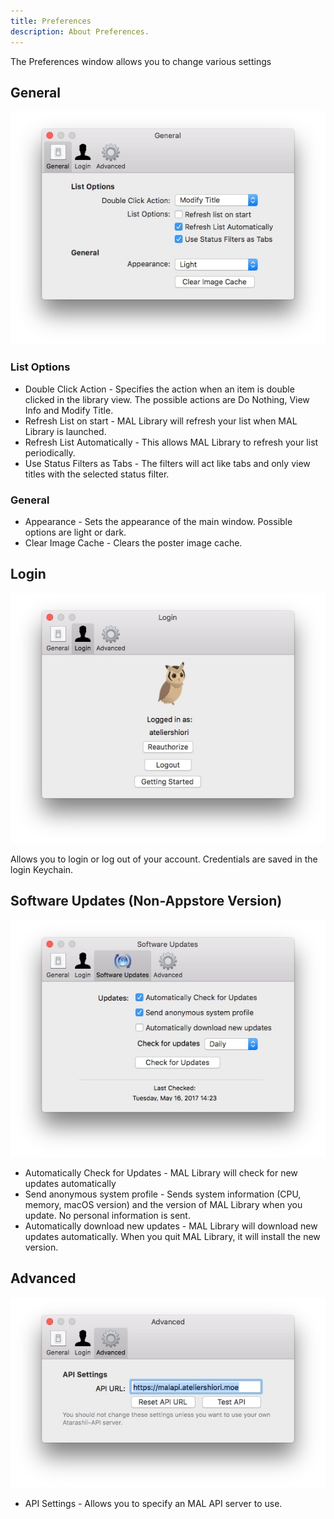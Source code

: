 ```yaml
---
title: Preferences
description: About Preferences.
---
```

The Preferences window allows you to change various settings

## General
![](general.jpg)
### List Options
* Double Click Action - Specifies the action when an item is double clicked in the library view. The possible actions are Do Nothing, View Info and Modify Title.
* Refresh List on start - MAL Library will refresh your list when MAL Library is launched.
* Refresh List Automatically - This allows MAL Library to refresh your list periodically.
* Use Status Filters as Tabs - The filters will act like tabs and only view titles with the selected status filter.

### General
* Appearance - Sets the appearance of the main window. Possible options are light or dark.
* Clear Image Cache - Clears the poster image cache.

## Login
![](login.jpg)

Allows you to login or log out of your account. Credentials are saved in the login Keychain.

## Software Updates (Non-Appstore Version)
![](su.jpg)
* Automatically Check for Updates - MAL Library will check for new updates automatically
* Send anonymous system profile - Sends system information (CPU, memory, macOS version) and the version of MAL Library when you update. No personal information is sent.
* Automatically download new updates - MAL Library will download new updates automatically. When you quit MAL Library, it will install the new version.

## Advanced
![](advanced.jpg)
* API Settings - Allows you to specify an MAL API server to use. 
